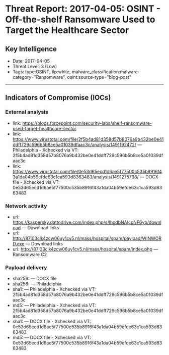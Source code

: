 # Threat Report: 2017-04-05: OSINT - Off-the-shelf Ransomware Used to Target the Healthcare Sector


## Key Intelligence
* Date: 2017-04-05
* Threat Level: 3 (Low)
* Tags: type:OSINT, tlp:white, malware_classification:malware-category="Ransomware", osint:source-type="blog-post"

---

## Indicators of Compromise (IOCs)
### External analysis
* link: https://blogs.forcepoint.com/security-labs/shelf-ransomware-used-target-healthcare-sector
* link: https://www.virustotal.com/file/2f5b4ad81d358d57b8076a9b432be0e41ddff729c596b5b8ce5a01039dfaac3c/analysis/1491192472/ — Philadelphia - Xchecked via VT: 2f5b4ad81d358d57b8076a9b432be0e41ddff729c596b5b8ce5a01039dfaac3c
* link: https://www.virustotal.com/file/0e53d65ecd1d6ae5f77500c535b8916f43a1da04b59efde63c1ca593d8363483/analysis/1491275798/ — DOCX file - Xchecked via VT: 0e53d65ecd1d6ae5f77500c535b8916f43a1da04b59efde63c1ca593d8363483

### Network activity
* url: https://kaspersky.dattodrive.com/index.php/s/lhodbNAIcoNF6yb/download — Download links
* url: http://87i03clk4zcw06uy1cv5.nl/mass/hospital/spam/payload/WINWORD.exe — Download links
* url: http://87i03clk4zcw06uy1cv5.nl/mass/hospital/spam/index.php — Ransomware C2

### Payload delivery
* sha256: <sha256> — DOCX file
* sha256: <sha256> — Philadelphia
* sha1: <sha1> — Philadelphia - Xchecked via VT: 2f5b4ad81d358d57b8076a9b432be0e41ddff729c596b5b8ce5a01039dfaac3c
* md5: <md5> — Philadelphia - Xchecked via VT: 2f5b4ad81d358d57b8076a9b432be0e41ddff729c596b5b8ce5a01039dfaac3c
* sha1: <sha1> — DOCX file - Xchecked via VT: 0e53d65ecd1d6ae5f77500c535b8916f43a1da04b59efde63c1ca593d8363483
* md5: <md5> — DOCX file - Xchecked via VT: 0e53d65ecd1d6ae5f77500c535b8916f43a1da04b59efde63c1ca593d8363483
